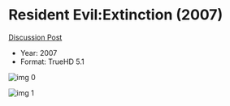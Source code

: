 # Resident Evil:Extinction (2007)

[Discussion Post](https://www.avsforum.com/threads/bass-eq-for-filtered-movies.2995212/post-58327088)

* Year: 2007
* Format: TrueHD 5.1

![img 0](https://i.imgur.com/QDqQRhG.jpg)

![img 1](https://i.imgur.com/5HNgVCw.png)

